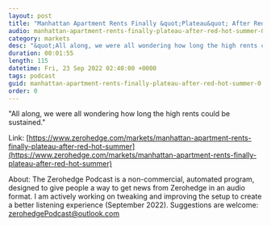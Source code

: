 ```yaml
---
layout: post
title: "Manhattan Apartment Rents Finally &quot;Plateau&quot; After Red-Hot Summer"
audio: manhattan-apartment-rents-finally-plateau-after-red-hot-summer-0
category: markets
desc: "&quot;All along, we were all wondering how long the high rents could be sustained.&quot; "
duration: 00:01:55
length: 115
datetime: Fri, 23 Sep 2022 02:40:00 +0000
tags: podcast
guid: manhattan-apartment-rents-finally-plateau-after-red-hot-summer-0
order: 0
---
```

&quot;All along, we were all wondering how long the high rents could be sustained.&quot; 

Link: [https://www.zerohedge.com/markets/manhattan-apartment-rents-finally-plateau-after-red-hot-summer](https://www.zerohedge.com/markets/manhattan-apartment-rents-finally-plateau-after-red-hot-summer)

About: The Zerohedge Podcast is a non-commercial, automated program, designed to give people a way to get news from Zerohedge in an audio format.  I am actively working on tweaking and improving the setup to create a better listening experience (September 2022).  Suggestions are welcome: [zerohedgePodcast@outlook.com](mailto:zerohedgePodcast@outlook.com)